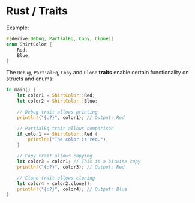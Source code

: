 # Rust / Traits

Example:
```rust
#[derive(Debug, PartialEq, Copy, Clone)]
enum ShirtColor {
    Red,
    Blue,
}
```

The `Debug`, `PartialEq`, `Copy` and `Clone` <b>traits</b> enable certain functionality on structs and enums:
```rust
fn main() {
    let color1 = ShirtColor::Red;
    let color2 = ShirtColor::Blue;

    // Debug trait allows printing
    println!("{:?}", color1); // Output: Red

    // PartialEq trait allows comparison
    if color1 == ShirtColor::Red {
        println!("The color is red.");
    }

    // Copy trait allows copying
    let color3 = color1; // This is a bitwise copy
    println!("{:?}", color3); // Output: Red

    // Clone trait allows cloning
    let color4 = color2.clone();
    println!("{:?}", color4); // Output: Blue
}
```
